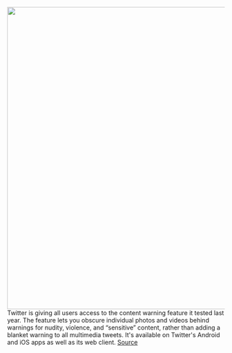 <img src='https://cdn.vox-cdn.com/thumbor/YXOldtef-eu2xeopgmBnn66V-w4=/0x0:2040x1360/1200x800/filters:focal(857x517:1183x843)/cdn.vox-cdn.com/uploads/chorus_image/image/70551950/acastro_180827_1777_0001.0.jpg' width='700px' /><br/>
Twitter is giving all users access to the content warning feature it tested last year. The feature lets you obscure individual photos and videos behind warnings for nudity, violence, and “sensitive” content, rather than adding a blanket warning to all multimedia tweets. It's available on Twitter's Android and iOS apps as well as its web client.
<a href='https://www.theverge.com/2022/2/25/22951334/twitter-sensitive-content-warning-individual-tweet-update-ios-android-web'> Source <a/>
